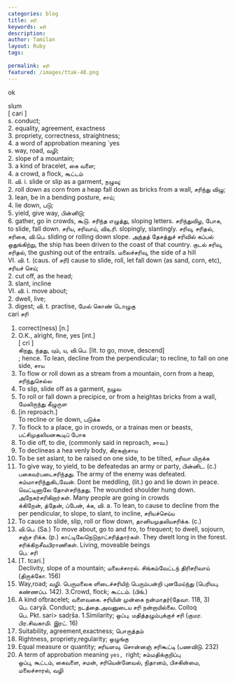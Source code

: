 ```yaml
---
categories: blog
title: சரி
keywords: சரி
description: 
author: Tamilan
layout: Ruby
tags: 
 
permalink: சரி
featured: /images/ttak-48.png
---
```

  
ok  
  
slum  
[ cari ]  
s. conduct;  
2. equality, agreement, exactness  
3. propriety, correctness, straightness;  
4. a word of approbation meaning `yes  
s. way, road, வழி;  
2. slope of a mountain;  
3. a kind of bracelet, கை வளை;  
4. a crowd, a flock, கூட்டம்  
II. வி. i. slide or slip as a garment, நழுவு;  
2. roll down as corn from a heap fall down as bricks from a wall, சரிந்து விழு;  
3. lean, be in a bending posture, சாய்;  
4. lie down, படு;  
5. yield, give way, பின்னிடு;  
6. gather, go in crowds, கூடு. சரிந்த எழுத்து, sloping letters. சரிந்துவிழ, போக, to slide, fall down. சரிய, சரிவாய், விஉரி. slopingly, slantingly. சரிவு, சரிதல், சரிகை, வி.பெ. sliding or rolling down slope. அந்தத் தேசத்துச் சரிவில் கப்பல் ஒதுங்கிற்று, the ship has been driven to the coast of that country. குடல் சரிவு, சரிதல், the gushing out of the entrails. மலைச்சரிவு, the side of a hill  
VI. வி. t. (caus. of சரி) cause to slide, roll, let fall down (as sand, corn, etc), சரியச் செய்;  
2. cut off, as the head;  
3. slant, incline  
VI. வி. i. move about;  
2. dwell, live;  
3. digest; வி. t. practise, மேல் கொண் டொழுகு  
cari சரி  
1. correct(ness) [n.]  
2. O.K., alright, fine, yes [int.]  
[ cri ]  
கிறது, ந்தது, யும், ய, வி.பெ. [lit. to go, move, descend]  
; hence. To lean, decline from the perpendicular; to recline, to fall on one side, சாய  
2. To flow or roll down as a stream from a mountain, corn from a heap, சரிந்துசெல்ல  
3. To slip, slide off as a garment, நழுவ  
4. To roll or fall down a precipice, or from a heightas bricks from a wall, மேலிருந்து கீழுருள  
5. [in reproach.]  
To recline or lie down, படுக்க  
6. To flock to a place, go in crowds, or a trainas men or beasts, பட்சிமுதலியனகூடிப் போக  
7. To die off, to die, (commonly said in reproach, சாவ.)  
8. To declineas a hea venly body, கிரகஞ்சாய  
9. To be set aslant, to be raised on one side, to be tilted, சரிவா யிருக்க  
1. To give way, to yield, to be defeatedas an army or party, பின்னிட. (c.) பகைவர்படைசரிந்தது. The army of the enemy was defeated. சும்மாசரிந்துகிடவேன். Dont be meddling, (lit.) go and lie down in peace. வெட்டினாலே தோள்சரிந்தது. The wounded shoulder hung down. அநேகர்சரிகிறார்கள். Many people are going in crowds  
க்கிறேன், த்தேன், ப்பேன், க்க, வி. a. To lean, to cause to decline from the per pendicular, to slope, to slant, to incline, சரியச்செய்ய  
2. To cause to slide, slip, roll or flow down, தானியமுதலியசரிக்க. (c.)  
3. வி.பெ. (Sa.) To move about, go to and fro, to frequent; to dwell, sojourn, சஞ்ச ரிக்க. (p.) காட்டிலேநெடுநாட்சரித்தார்கள். They dwelt long in the forest. சரிக்கிறசீவபிராணிகள். Living, moveable beings  
பெ. சரி  
1. [T. tcari.]  
Declivity, slope of a mountain; மலைச்சாரல். சிங்கம்வேட்டந் திரிசரிவாய் (திருக்கோ. 156)  
2. Way,road; வழி. பெருமலைக ளிடைச்சரியிற் பெரும்பன்றி புனமேய்ந்து (பெரியபு. கண்ணப்ப. 142). 3.Crowd, flock; கூட்டம். (பிங்.)  
4. A kind ofbracelet; வளைவகை. சரியின் முன்கை நன்மாதர்(தேவா. 118, 3)  
பெ. caryā. Conduct; நடத்தை.அவனுடைய சரி நன்றாயில்லை. Colloq  
பெ. Pkt. sari> sadṛša. 1.Similarity; ஒப்பு. மதித்தழும்புக்குச் சரி (குமர. பிர.சிவகாமி. இரட். 16)  
2. Suitability, agreement,exactness; பொருத்தம்  
3. Rightness, propriety,regularity; ஒழுங்கு  
4. Equal measure or quantity; சரியளவு. சொன்னஞ் சரிகூட்டி (பணவிடு. 232)  
5. A term of approbation meaning `yes, `right; சம்மதிக்குறிப்பு  
ஒப்பு, கூட்டம், கைவளை, சமன், சரியென்னேவல், நிதானம், பிசகின்மை, மலைச்சாரல், வழி